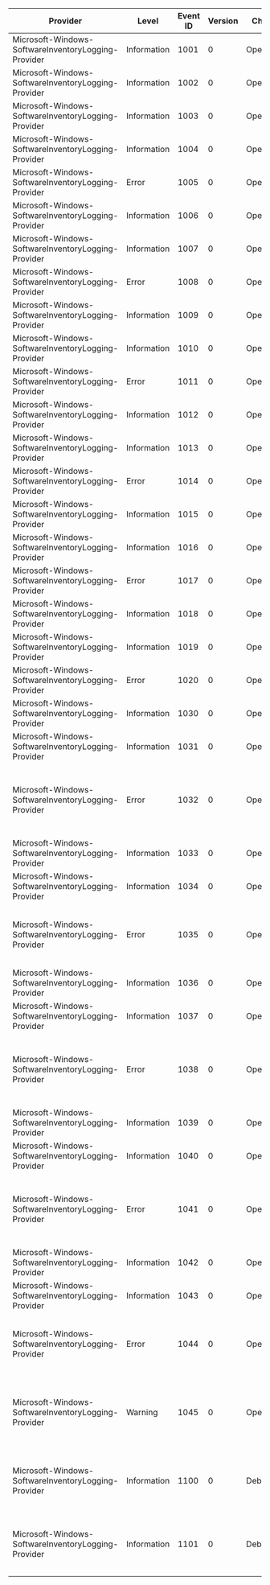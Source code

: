 Provider                                             |  Level        |  Event ID  |  Version  |  Channel      |  Task        |  Opcode  |  Keyword  |  Message
-----------------------------------------------------|---------------|------------|-----------|---------------|--------------|----------|-----------|------------------------------------------------------------------------------------------------
Microsoft-Windows-SoftwareInventoryLogging-Provider  |  Information  |  1001      |  0        |  Operational  |  Lifetime    |  Start   |           |
Microsoft-Windows-SoftwareInventoryLogging-Provider  |  Information  |  1002      |  0        |  Operational  |  Lifetime    |  Stop    |           |
Microsoft-Windows-SoftwareInventoryLogging-Provider  |  Information  |  1003      |  0        |  Operational  |  Lifetime    |  Start   |           |
Microsoft-Windows-SoftwareInventoryLogging-Provider  |  Information  |  1004      |  0        |  Operational  |  Lifetime    |  Stop    |           |
Microsoft-Windows-SoftwareInventoryLogging-Provider  |  Error        |  1005      |  0        |  Operational  |  Lifetime    |          |           |
Microsoft-Windows-SoftwareInventoryLogging-Provider  |  Information  |  1006      |  0        |  Operational  |  Lifetime    |  Start   |           |
Microsoft-Windows-SoftwareInventoryLogging-Provider  |  Information  |  1007      |  0        |  Operational  |  Lifetime    |  Stop    |           |
Microsoft-Windows-SoftwareInventoryLogging-Provider  |  Error        |  1008      |  0        |  Operational  |  Lifetime    |          |           |
Microsoft-Windows-SoftwareInventoryLogging-Provider  |  Information  |  1009      |  0        |  Operational  |  Lifetime    |  Start   |           |
Microsoft-Windows-SoftwareInventoryLogging-Provider  |  Information  |  1010      |  0        |  Operational  |  Lifetime    |  Stop    |           |
Microsoft-Windows-SoftwareInventoryLogging-Provider  |  Error        |  1011      |  0        |  Operational  |  Lifetime    |          |           |
Microsoft-Windows-SoftwareInventoryLogging-Provider  |  Information  |  1012      |  0        |  Operational  |  Lifetime    |  Start   |           |
Microsoft-Windows-SoftwareInventoryLogging-Provider  |  Information  |  1013      |  0        |  Operational  |  Lifetime    |  Stop    |           |
Microsoft-Windows-SoftwareInventoryLogging-Provider  |  Error        |  1014      |  0        |  Operational  |  Lifetime    |          |           |
Microsoft-Windows-SoftwareInventoryLogging-Provider  |  Information  |  1015      |  0        |  Operational  |  Lifetime    |  Start   |           |
Microsoft-Windows-SoftwareInventoryLogging-Provider  |  Information  |  1016      |  0        |  Operational  |  Lifetime    |  Stop    |           |
Microsoft-Windows-SoftwareInventoryLogging-Provider  |  Error        |  1017      |  0        |  Operational  |  Lifetime    |          |           |
Microsoft-Windows-SoftwareInventoryLogging-Provider  |  Information  |  1018      |  0        |  Operational  |  Lifetime    |  Start   |           |
Microsoft-Windows-SoftwareInventoryLogging-Provider  |  Information  |  1019      |  0        |  Operational  |  Lifetime    |  Stop    |           |
Microsoft-Windows-SoftwareInventoryLogging-Provider  |  Error        |  1020      |  0        |  Operational  |  Lifetime    |          |           |
Microsoft-Windows-SoftwareInventoryLogging-Provider  |  Information  |  1030      |  0        |  Operational  |  Lifetime    |  Start   |           |
Microsoft-Windows-SoftwareInventoryLogging-Provider  |  Information  |  1031      |  0        |  Operational  |  Lifetime    |  Stop    |           |
Microsoft-Windows-SoftwareInventoryLogging-Provider  |  Error        |  1032      |  0        |  Operational  |  Lifetime    |          |           |  Enumerate Server error. Error: {error}; Type: {errorType}; Message: {errorMessage}
Microsoft-Windows-SoftwareInventoryLogging-Provider  |  Information  |  1033      |  0        |  Operational  |  Lifetime    |  Start   |           |
Microsoft-Windows-SoftwareInventoryLogging-Provider  |  Information  |  1034      |  0        |  Operational  |  Lifetime    |  Stop    |           |
Microsoft-Windows-SoftwareInventoryLogging-Provider  |  Error        |  1035      |  0        |  Operational  |  Lifetime    |          |           |  Enumerate QFE error.  Error: {error}; Type: {errorType}; Message: {errorMessage}
Microsoft-Windows-SoftwareInventoryLogging-Provider  |  Information  |  1036      |  0        |  Operational  |  Lifetime    |  Start   |           |
Microsoft-Windows-SoftwareInventoryLogging-Provider  |  Information  |  1037      |  0        |  Operational  |  Lifetime    |  Stop    |           |
Microsoft-Windows-SoftwareInventoryLogging-Provider  |  Error        |  1038      |  0        |  Operational  |  Lifetime    |          |           |  Enumerate Software error. Error: {error}; Type: {errorType}; Message: {errorMessage}
Microsoft-Windows-SoftwareInventoryLogging-Provider  |  Information  |  1039      |  0        |  Operational  |  Lifetime    |  Start   |           |
Microsoft-Windows-SoftwareInventoryLogging-Provider  |  Information  |  1040      |  0        |  Operational  |  Lifetime    |  Stop    |           |
Microsoft-Windows-SoftwareInventoryLogging-Provider  |  Error        |  1041      |  0        |  Operational  |  Lifetime    |          |           |  Enumerate UAL Access error. Error: {error}; Type: {errorType}; Message: {errorMessage}
Microsoft-Windows-SoftwareInventoryLogging-Provider  |  Information  |  1042      |  0        |  Operational  |  Lifetime    |  Start   |           |
Microsoft-Windows-SoftwareInventoryLogging-Provider  |  Information  |  1043      |  0        |  Operational  |  Lifetime    |  Stop    |           |
Microsoft-Windows-SoftwareInventoryLogging-Provider  |  Error        |  1044      |  0        |  Operational  |  Lifetime    |          |           |  Get Guest Data error. Error: {error}; Type: {errorType}; Message: {errorMessage}
Microsoft-Windows-SoftwareInventoryLogging-Provider  |  Warning      |  1045      |  0        |  Operational  |  Lifetime    |          |           |  Get Guest Data warning. Failed to get guest FQDN. Guest may not be running. VM Guid: {vmGuid}.
Microsoft-Windows-SoftwareInventoryLogging-Provider  |  Information  |  1100      |  0        |  Debug        |  DataDecode  |          |           |  Deserialize guest data started. VM Guid: {vmGuid}; File: {tempFileName}.
Microsoft-Windows-SoftwareInventoryLogging-Provider  |  Information  |  1101      |  0        |  Debug        |  DataDecode  |          |           |  Deserialize guest data stopped. VM Guid: {vmGuid}; File: {tempFileName}.